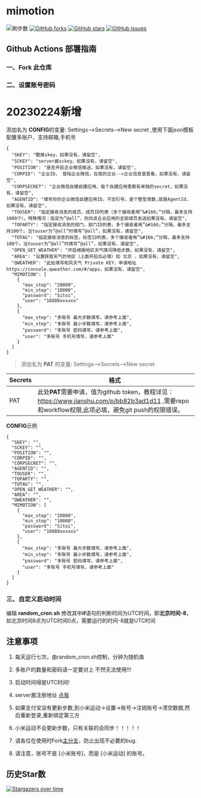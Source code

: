 # mimotion
![ 刷步数](https://github.com/xunichanghuan/mimotion-run/actions/workflows/run.yml/badge.svg)
[![GitHub forks](https://img.shields.io/github/forks/xunichanghuan/mimotion-run?style=flat-square)](https://github.com/xunichanghuan/mimotion-run/network)
[![GitHub stars](https://img.shields.io/github/stars/xunichanghuan/mimotion-run?style=flat-square)](https://github.com/xunichanghuan/mimotion-run/stargazers)
[![GitHub issues](https://img.shields.io/github/issues/xunichanghuan/mimotion-run?style=flat-square)](https://github.com/xunichanghuan/mimotion-run/issues)



## Github Actions 部署指南

### 一、Fork 此仓库

### 二、设置账号密码
# 20230224新增
添加名为  **CONFIG**的变量: Settings-->Secrets-->New secret ,使用下面json模板配置多账户，支持邮箱,手机号
```
{
  "SKEY": "酷推skey，如果没有，请留空",
  "SCKEY": "server酱sckey，如果没有，请留空",
  "POSITION": "是否开启企业微信推送，如果没有，请留空",
  "CORPID": "企业ID， 登陆企业微信，在我的企业-->企业信息里查看，如果没有，请留空",
  "CORPSECRET": "企业微信自建自建应用，每个自建应用里都有单独的secret，如果没有，请留空",
  "AGENTID": "填写你的企业微信自建应用ID，不加引号，是个整型常数,就是AgentId，如果没有，请留空",
  "TOUSER": "指定接收消息的成员，成员ID列表（多个接收者用”&#166;”分隔，最多支持1000个）。特殊情况：指定为”@all”，则向该企业应用的全部成员发送如果没有，请留空",
  "TOPARTY": "指定接收消息的部门，部门ID列表，多个接收者用”&#166;”分隔，最多支持100个。当touser为”@all”时填写”@all”，如果没有，请留空",
  "TOTAG": "指定接收消息的标签，标签ID列表，多个接收者用”&#166;”分隔，最多支持100个。当touser为”@all”时填写”@all”，如果没有，请留空",
  "OPEN_GET_WEATHER": "开启根据地区天气情况降低步数，如果没有，请留空",
  "AREA": "设置获取天气的地区（上面开启后必填）如 北京 ，如果没有，请留空",
  "QWEATHER": "此处填写和风天气 Private KEY，申请地址https://console.qweather.com/#/apps，如果没有，请留空",
  "MIMOTION": [
    {
      "max_step": "20000",
      "min_step": "10000",
      "password": "Sitoi",
      "user": "18888xxxxxx"
    },
    {
      "max_step": "多账号 最大步数填写，请参考上面",
      "min_step": "多账号 最小步数填写，请参考上面",
      "password": "多账号 密码填写，请参考上面",
      "user": "多账号 手机号填写，请参考上面"
    }
  ]
}
```
> 添加名为  **PAT** 的变量: Settings-->Secrets-->New secret

| Secrets |  格式  |
| -------- | ----- |
| PAT |   此处**PAT**需要申请，值为github token，教程详见：https://www.jianshu.com/p/bb82b3ad1d11 ,需要repo和workflow权限,此项必填，避免git push的权限错误。 |

**CONFIG**示例
```
{
  "SKEY": "",
  "SCKEY": "",
  "POSITION": "",
  "CORPID": "",
  "CORPSECRET": "",
  "AGENTID": "",
  "TOUSER": "",
  "TOPARTY": "",
  "TOTAG": "",
  "OPEN_GET_WEATHER": "",
  "AREA": "",
  "QWEATHER": "",
  "MIMOTION": [
    {
      "max_step": "20000",
      "min_step": "10000",
      "password": "Sitoi",
      "user": "18888xxxxxx"
    },
    {
      "max_step": "多账号 最大步数填写，请参考上面",
      "min_step": "多账号 最小步数填写，请参考上面",
      "password": "多账号 密码填写，请参考上面",
      "user": "多账号 手机号填写，请参考上面"
    }
  ]
}
```

### 三、自定义启动时间

编辑 **random_cron.sh**
修改其中**if**语句的判断时间为UTC时间，即**北京时间-8**，如北京时间8点为UTC时间0点，需要运行的时间-8就是UTC时间



## 注意事项

1. 每天运行七次，由random_cron.sh控制，分钟为随机值

2. 多账户的数量和密码请一定要对上 不然无法使用!!!

3. 启动时间得是UTC时间!

4. server酱注册地址 [点我](https://sct.ftqq.com/)

5. 如果支付宝没有更新步数,到小米运动->设置->账号->注销账号->清空数据,然后重新登录,重新绑定第三方

6. 小米运动不会更新步数，只有关联的会同步！！！！！

7. 请各位在使用时Fork[主分支](https://github.com/xunichanghuan/mimotion-run/)，防止出现不必要的bug.

8. 请注意，账号不是 [小米账号]，而是 [小米运动] 的账号。

## 历史Star数 

[![Stargazers over time](https://starchart.cc/xunichanghuan/mimotion-run.svg)](https://starchart.cc/xunichanghuan/mimotion-run)
